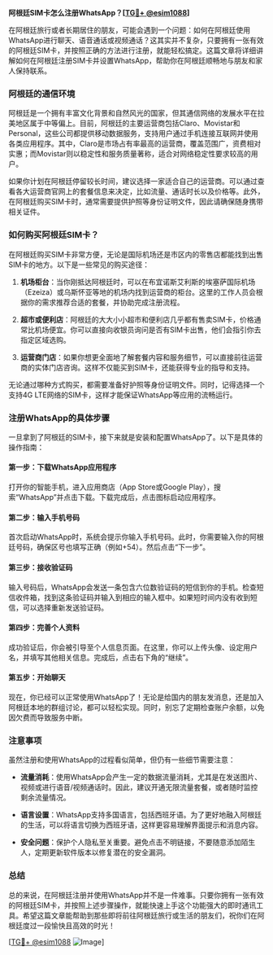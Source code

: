 **阿根廷SIM卡怎么注册WhatsApp？[[TG💪+ @esim1088](https://t.me/s/esim1088)]**

在阿根廷旅行或者长期居住的朋友，可能会遇到一个问题：如何在阿根廷使用WhatsApp进行聊天、语音通话或视频通话？这其实并不复杂，只要拥有一张有效的阿根廷SIM卡，并按照正确的方法进行注册，就能轻松搞定。这篇文章将详细讲解如何在阿根廷注册SIM卡并设置WhatsApp，帮助你在阿根廷顺畅地与朋友和家人保持联系。

### 阿根廷的通信环境

阿根廷是一个拥有丰富文化背景和自然风光的国家，但其通信网络的发展水平在拉美地区属于中等偏上。目前，阿根廷的主要运营商包括Claro、Movistar和Personal，这些公司都提供移动数据服务，支持用户通过手机连接互联网并使用各类应用程序。其中，Claro是市场占有率最高的运营商，覆盖范围广，资费相对实惠；而Movistar则以稳定性和服务质量著称，适合对网络稳定性要求较高的用户。

如果你计划在阿根廷停留较长时间，建议选择一家适合自己的运营商。可以通过查看各大运营商官网上的套餐信息来决定，比如流量、通话时长以及价格等。此外，在阿根廷购买SIM卡时，通常需要提供护照等身份证明文件，因此请确保随身携带相关证件。

### 如何购买阿根廷SIM卡？

在阿根廷购买SIM卡非常方便，无论是国际机场还是市区内的零售店都能找到出售SIM卡的地方。以下是一些常见的购买途径：

1. **机场柜台**：当你刚抵达阿根廷时，可以在布宜诺斯艾利斯的埃塞萨国际机场（Ezeiza）或乌斯怀亚等地的机场内找到运营商的柜台。这里的工作人员会根据你的需求推荐合适的套餐，并协助完成注册流程。
   
2. **超市或便利店**：阿根廷的大大小小超市和便利店几乎都有售卖SIM卡，价格通常比机场便宜。你可以直接向收银员询问是否有SIM卡出售，他们会指引你去指定区域选购。

3. **运营商门店**：如果你想更全面地了解套餐内容和服务细节，可以直接前往运营商的实体门店咨询。这样不仅能买到SIM卡，还能获得专业的指导和支持。

无论通过哪种方式购买，都需要准备好护照等身份证明文件。同时，记得选择一个支持4G LTE网络的SIM卡，这样才能保证WhatsApp等应用的流畅运行。

### 注册WhatsApp的具体步骤

一旦拿到了阿根廷的SIM卡，接下来就是安装和配置WhatsApp了。以下是具体的操作指南：

#### 第一步：下载WhatsApp应用程序
打开你的智能手机，进入应用商店（App Store或Google Play），搜索“WhatsApp”并点击下载。下载完成后，点击图标启动应用程序。

#### 第二步：输入手机号码
首次启动WhatsApp时，系统会提示你输入手机号码。此时，你需要输入你的阿根廷号码，确保区号也填写正确（例如+54）。然后点击“下一步”。

#### 第三步：接收验证码
输入号码后，WhatsApp会发送一条包含六位数验证码的短信到你的手机。检查短信收件箱，找到这条验证码并输入到相应的输入框中。如果短时间内没有收到短信，可以选择重新发送验证码。

#### 第四步：完善个人资料
成功验证后，你会被引导至个人信息页面。在这里，你可以上传头像、设定用户名，并填写其他相关信息。完成后，点击右下角的“继续”。

#### 第五步：开始聊天
现在，你已经可以正常使用WhatsApp了！无论是给国内的朋友发消息，还是加入阿根廷本地的群组讨论，都可以轻松实现。同时，别忘了定期检查账户余额，以免因欠费而导致服务中断。

### 注意事项

虽然注册和使用WhatsApp的过程看似简单，但仍有一些细节需要注意：

- **流量消耗**：使用WhatsApp会产生一定的数据流量消耗，尤其是在发送图片、视频或进行语音/视频通话时。因此，建议开通无限流量套餐，或者随时监控剩余流量情况。
  
- **语言设置**：WhatsApp支持多国语言，包括西班牙语。为了更好地融入阿根廷的生活，可以将语言切换为西班牙语，这样更容易理解界面提示和消息内容。

- **安全问题**：保护个人隐私至关重要。避免点击不明链接，不要随意添加陌生人，定期更新软件版本以修复潜在的安全漏洞。

### 总结

总的来说，在阿根廷注册并使用WhatsApp并不是一件难事。只要你拥有一张有效的阿根廷SIM卡，并按照上述步骤操作，就能快速上手这个功能强大的即时通讯工具。希望这篇文章能帮助到那些即将前往阿根廷旅行或生活的朋友们，祝你们在阿根廷度过一段愉快且高效的时光！

[[TG💪+ @esim1088](https://t.me/s/esim1088) ![Image](https://i.postimg.cc/4NQfJmqS/Snipaste-2025-05-13-00-14-12.png)]